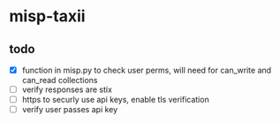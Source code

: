# misp-taxii

## todo
- [x] function in misp.py to check user perms, will need for can_write and can_read collections
- [ ] verify responses are stix
- [ ] https to securly use api keys, enable tls verification
- [ ] verify user passes api key
